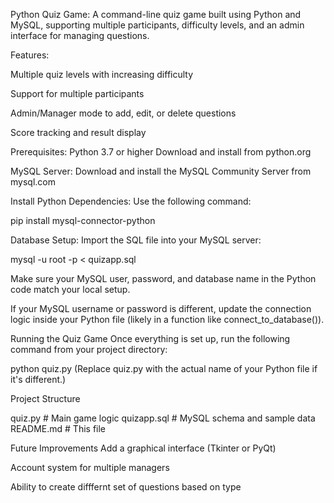 Python Quiz Game:
A command-line quiz game built using Python and MySQL, supporting multiple participants, difficulty levels, and an admin interface for managing questions.

Features:

Multiple quiz levels with increasing difficulty

Support for multiple participants

Admin/Manager mode to add, edit, or delete questions

Score tracking and result display

Prerequisites:
Python 3.7 or higher
Download and install from python.org

MySQL Server:
Download and install the MySQL Community Server from mysql.com

Install Python Dependencies:
Use the following command:

pip install mysql-connector-python

Database Setup:
Import the SQL file into your MySQL server:

mysql -u root -p < quizapp.sql

Make sure your MySQL user, password, and database name in the Python code match your local setup.


If your MySQL username or password is different, update the connection logic inside your Python file (likely in a function like connect_to_database()).

Running the Quiz Game
Once everything is set up, run the following command from your project directory:


python quiz.py
(Replace quiz.py with the actual name of your Python file if it's different.)

Project Structure

quiz.py           # Main game logic
quizapp.sql       # MySQL schema and sample data
README.md         # This file

Future Improvements 
Add a graphical interface (Tkinter or PyQt)

Account system for multiple managers

Ability to create difffernt set of questions based on type


